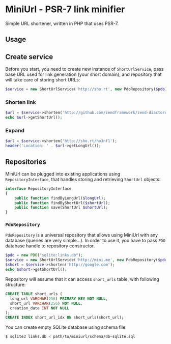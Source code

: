MiniUrl - PSR-7 link minifier
=============================

Simple URL shortener, written in PHP that uses PSR-7.

Usage
-----

## Create service

Before you start, you need to create new instance of `ShortUrlService`, pass base URL used for link generation
 (your short domain), and repository that will take care of storing short URLs:

```php
$service = new ShortUrlService('http://sho.rt', new PdoRepository($pdo));
```

### Shorten link

```php
$url = $service->shorten('http://github.com/zendframework/zend-diactoros');
echo $url->getShortUrl();
```

### Expand

```php
$url = $service->shorten('http://sho.rt/ho3nf1');
header('Location: ' . $url->getLongUrl());
```

Repositories
------------

MiniUrl can be plugged into existing applications using `RepositoryInterface`, that handles storing and
retrieving `ShortUrl` objects:

```php
interface RepositoryInterface
{
    public function findByLongUrl($longUrl);
    public function findByShortUrl($shortUrl);
    public function save(ShortUrl $shortUrl);
}
```

### `PdoRepository`

`PdoRepository` is a universal repository that allows using MiniUrl with any database (queries are very simple...).
In order to use it, you have to pass `PDO` database handle to repository constructor.

```php
$pdo = new PDO("sqlite:links.db");
$service = new ShortUrlService('http://mini.me', new PdoRepository($pdo));
$short = $service->shorten('http://google.com');
echo $short->getShortUrl();
```

Repository will assume that it can access `short_urls` table, with following structure:

```sql
CREATE TABLE short_urls (
  long_url VARCHAR(256) PRIMARY KEY NOT NULL,
  short_url VARCHAR(256) NOT NULL,
  creation_date INT NOT NULL
);
CREATE INDEX short_url_idx ON short_urls(short_url);
```

You can create empty SQLite database using schema file:

```bash
$ sqlite3 links.db < path/to/miniurl/schema/db-sqlite.sql
```
